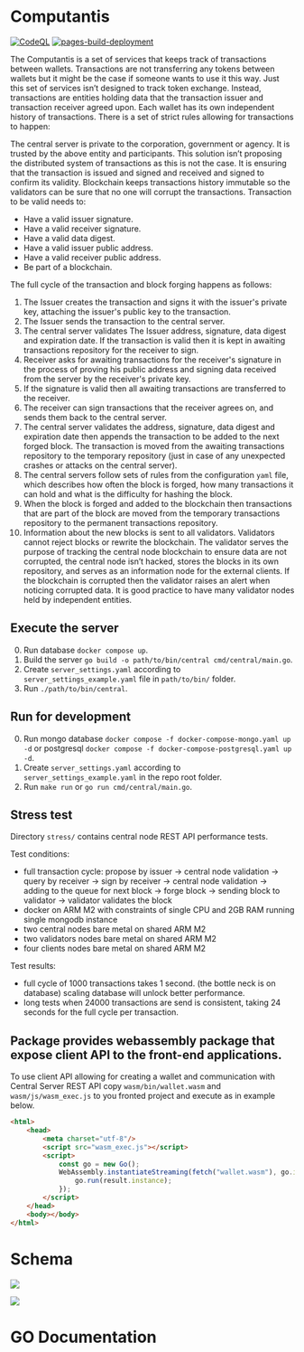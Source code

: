# Computantis

[![CodeQL](https://github.com/bartossh/Computantis/actions/workflows/github-code-scanning/codeql/badge.svg)](https://github.com/bartossh/Computantis/actions/workflows/github-code-scanning/codeql)
[![pages-build-deployment](https://github.com/bartossh/Computantis/actions/workflows/pages/pages-build-deployment/badge.svg)](https://github.com/bartossh/Computantis/actions/workflows/pages/pages-build-deployment)


The Computantis is a set of services that keeps track of transactions between wallets.
Transactions are not transferring any tokens between wallets but it might be the case if someone wants to use it this way. Just this set of services isn’t designed to track token exchange. Instead, transactions are entities holding data that the transaction issuer and transaction receiver agreed upon. Each wallet has its own independent history of transactions. There is a set of strict rules allowing for transactions to happen:

The central server is private to the corporation, government or agency. It is trusted by the above entity and participants. This solution isn’t proposing the distributed system of transactions as this is not the case. It is ensuring that the transaction is issued and signed and received and signed to confirm its validity. Blockchain keeps transactions history immutable so the validators can be sure that no one will corrupt the transactions. 
Transaction to be valid needs to:
- Have a valid issuer signature.
- Have a valid receiver signature.
- Have a valid data digest.
- Have a valid issuer public address.
- Have a valid receiver public address.
- Be part of a blockchain.

The full cycle of the transaction and block forging happens as follows:
1. The Issuer creates the transaction and signs it with the issuer's private key, attaching the issuer's public key to the transaction.
2. The Issuer sends the transaction to the central server.
3. The central server validates The Issuer address, signature, data digest and expiration date. If the transaction is valid then it is kept in awaiting transactions repository for the receiver to sign.
4. Receiver asks for awaiting transactions for the receiver's signature in the process of proving his public address and signing data received from the server by the receiver's private key.
5. If the signature is valid then all awaiting transactions are transferred to the receiver.
6. The receiver can sign transactions that the receiver agrees on, and sends them back to the central server. 
7. The central server validates the address, signature, data digest and expiration date then appends the transaction to be added to the next forged block. The transaction is moved from the awaiting transactions repository to the temporary repository (just in case of any unexpected crashes or attacks on the central server).
8. The central servers follow sets of rules from the configuration `yaml` file, which describes how often the block is forged, how many transactions it can hold and what is the difficulty for hashing the block.
9. When the block is forged and added to the blockchain then transactions that are part of the block are moved from the temporary transactions repository to the permanent transactions repository.
10. Information about the new blocks is sent to all validators. Validators cannot reject blocks or rewrite the blockchain. The validator serves the purpose of tracking the central node blockchain to ensure data are not corrupted, the central node isn’t hacked, stores the blocks in its own repository, and serves as an information node for the external clients. If the blockchain is corrupted then the validator raises an alert when noticing corrupted data.
It is good practice to have many validator nodes held by independent entities.


## Execute the server

0. Run database `docker compose up`.
1. Build the server `go build -o path/to/bin/central cmd/central/main.go`.
2. Create `server_settings.yaml` according to `server_settings_example.yaml` file in `path/to/bin/` folder.
3. Run `./path/to/bin/central`.

## Run for development

0. Run mongo database `docker compose -f docker-compose-mongo.yaml up -d` or postgresql `docker compose -f docker-compose-postgresql.yaml up -d`.
1. Create `server_settings.yaml` according to `server_settings_example.yaml` in the repo root folder.
2. Run `make run` or `go run cmd/central/main.go`.

## Stress test

Directory `stress/` contains central node REST API performance tests.

Test conditions:
- full transaction cycle: 
    propose by issuer -> central node validation -> query by receiver -> sign by receiver -> 
    central node validation -> adding to the queue for next block -> forge block -> sending block to validator ->
    validator validates the block
- docker on ARM M2 with constraints of single CPU and 2GB RAM running single mongodb instance
- two central nodes bare metal on shared ARM M2
- two validators nodes bare metal on shared ARM M2
- four clients nodes bare metal on shared ARM M2

Test results:
- full cycle of 1000 transactions takes 1 second. (the bottle neck is on database) scaling database will unlock better performance.
- long tests when 24000 transactions are send is consistent, taking 24 seconds for the full cycle per transaction.

## Package provides webassembly package that expose client API to the front-end applications.

To use client API allowing for creating a wallet and communication with Central Server REST API
copy `wasm/bin/wallet.wasm` and `wasm/js/wasm_exec.js` to you fronted project and execute as in example below.

```html
<html>  
    <head>
        <meta charset="utf-8"/>
        <script src="wasm_exec.js"></script>
        <script>
            const go = new Go();
            WebAssembly.instantiateStreaming(fetch("wallet.wasm"), go.importObject).then((result) => {
                go.run(result.instance);
            });
        </script>
    </head>
    <body></body>
</html>  
```

# Schema

<p background-color='white'>
    <img src="https://github.com/bartossh/Computantis/blob/main/docs/assets/img/computantis-cloud.drawio.svg">
</p>

<p background-color='white'>
    <img src="https://github.com/bartossh/Computantis/blob/main/docs/assets/img/computantis-schema.drawio.svg">
</p>

# GO Documentation

